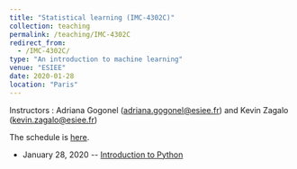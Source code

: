 ```yaml
---
title: "Statistical learning (IMC-4302C)"
collection: teaching
permalink: /teaching/IMC-4302C
redirect_from: 
  - /IMC-4302C/
type: "An introduction to machine learning"
venue: "ESIEE"
date: 2020-01-28
location: "Paris"
---
```


Instructors : Adriana Gogonel (adriana.gogonel@esiee.fr) and Kevin Zagalo (kevin.zagalo@esiee.fr)

The schedule is [here](https://calendar.google.com/calendar/embed?src=kevin.zagalo%40esiee.fr&ctz=Europe%2FParis). 

- January 28, 2020 -- [Introduction to Python](files/IMC-4302C/Lab0/Lab0.pdf)
